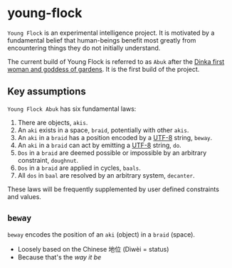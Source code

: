 # young-flock
`Young Flock` is an experimental intelligence project. It is motivated by a fundamental belief that human-beings benefit most greatly from encountering things they do not initially understand.

The current build of Young Flock is referred to as `Abuk` after the [Dinka first woman and goddess of gardens](https://en.wikipedia.org/wiki/Abuk_(mythology)). It is the first build of the project.

## Key assumptions
`Young Flock Abuk` has six fundamental laws:
1. There are objects, `akis`.
2. An `aki` exists in a space, `braid`, potentially with other `akis`.
3. An `aki` in a `braid` has a position encoded by a [UTF-8](https://datatracker.ietf.org/doc/html/rfc3629) string, `beway`. 
4. An `aki` in a `braid` can act by emitting a [UTF-8](https://datatracker.ietf.org/doc/html/rfc3629) string, `do`.
5. `Dos` in a `braid` are deemed possible or impossible by an arbitrary constraint, `doughnut`.
6. `Dos` in a `braid` are applied in cycles, `baals`.
7. All `dos` in `baal` are resolved by an arbitrary system, `decanter`.

These laws will be frequently supplemented by user defined constraints and values. 

## `beway`
`beway` encodes the position of an `aki` (object) in a `braid` (space). 
- Loosely based on the Chinese 地位 (Dìwèi = status)
- Because that's the _way it be_
